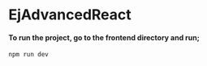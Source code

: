# EjAdvancedReact

#### To run the project, go to the frontend directory and run;

```npm run dev```
